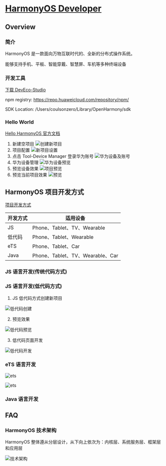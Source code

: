 # [HarmonyOS Developer](https://www.harmonyos.com/cn/develop)

## Overview

### 简介

HarmonyOS 是一款面向万物互联时代的、全新的分布式操作系统。

能够支持手机、平板、智能穿戴、智慧屏、车机等多种终端设备

### 开发工具

[下载 DevEco-Studio](https://developer.harmonyos.com/cn/develop/deveco-studio#download_beta)

npm registry: https://repo.huaweicloud.com/repository/npm/

SDK Location: /Users/coulsonzero/Library/OpenHarmony/sdk

### Hello World

[Hello HarmonyOS 官方文档](https://developer.harmonyos.com/cn/docs/documentation/doc-guides/hello_world-0000001054516888)

1. 新建空项目
   ![创建新项目](@/assets/harmonyos/hello1.png)
2. 项目配置
   ![新项目设置](@/assets/harmonyos/hello2.png)
3. 点击 Tool-Device Manager 登录华为账号
   ![华为设备及账号](@/assets/harmonyos/hello3.png)
4. 华为设备管理
   ![华为设备预览](@/assets/harmonyos/hello4.png)
5. 预览设备效果
   ![项目预览](@/assets/harmonyos/preview.png)
6. 预览当前项目效果
   ![预览](@/assets/harmonyos/hello5.png)

## HarmonyOS 项目开发方式

[项目开发方式](https://developer.harmonyos.com/cn/docs/documentation/doc-guides/start-with-js-traditional-code-0000001168007068)

| 开发方式 | 适用设备                         |
| -------- | -------------------------------- |
| JS       | Phone、Tablet、TV、Wearable      |
| 低代码   | Phone、Tablet、Wearable          |
| eTS      | Phone、Tablet、Car               |
| Java     | Phone、Tablet、TV、Wearable、Car |

### JS 语言开发(传统代码方式)

### JS 语言开发(低代码方式)

1. JS 低代码方式创建新项目

![低代码创建](@/assets/harmonyos/visual-create.png)

2. 预览效果

![低代码预览](@/assets/harmonyos/visual-helloworld.png)

3. 低代码页面开发

![低代码开发](@/assets/harmonyos/visual-dep.png)

### eTS 语言开发

![ets](@/assets/harmonyos/ets-helloworld.png)

![ets](@/assets/harmonyos/ets-page.png)

### Java 语言开发

## FAQ

### HarmonyOS 技术架构

HarmonyOS 整体遵从分层设计，从下向上依次为：内核层、系统服务层、框架层和应用层

![技术架构](@/assets/harmonyos/techArch.jpg)


